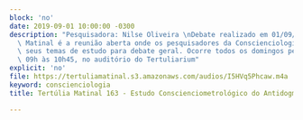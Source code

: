```yaml
---
block: 'no'
date: 2019-09-01 10:00:00 -0300
description: "Pesquisadora: Nilse Oliveira \nDebate realizado em 01/09/2019\n\nTertúlia\
  \ Matinal é a reunião aberta onde os pesquisadores da Conscienciologia apresentam\
  \ seus temas de estudo para debate geral. Ocorre todos os domingos pela manhã, das\
  \ 09h às 10h45, no auditório do Tertuliarium"
explicit: 'no'
file: https://tertuliamatinal.s3.amazonaws.com/audios/I5HVq5Phcaw.m4a
keyword: conscienciologia
title: Tertúlia Matinal 163 - Estudo Conscienciometrológico do Antidogmatismo

---
```

